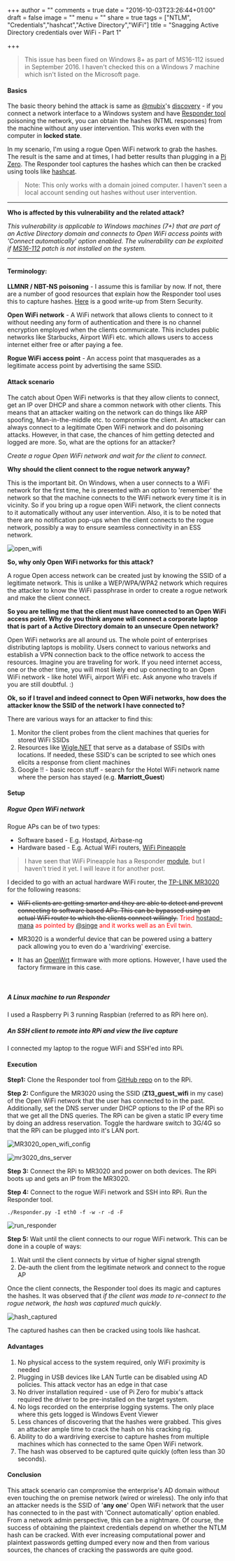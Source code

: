 +++
author = ""
comments = true
date = "2016-10-03T23:26:44+01:00"
draft = false
image = ""
menu = ""
share = true
tags = ["NTLM", "Credentials","hashcat","Active Directory","WiFi"]
title = "Snagging Active Directory credentials over WiFi - Part 1"

+++

> This issue has been fixed on Windows 8+ as part of MS16-112 issued in September 2016. I haven't checked this on a Windows 7 machine which isn't listed on the Microsoft page. 

#### Basics

The basic theory behind the attack is same as [@mubix](https://twitter.com/mubix)'s [discovery](https://room362.com/post/2016/snagging-creds-from-locked-machines/) - if you connect a network interface to a Windows system and have [Responder tool](https://github.com/lgandx/Responder) poisoning the network, you can obtain the hashes (NTML responses) from the machine without any user intervention. This works even with the computer in **locked state**. 

In my scenario, I'm using a rogue Open WiFi network to grab the hashes. The result is the same and at times, I had better results than plugging in a [Pi Zero](https://zone13.io/post/Raspberry-Pi-Zero-for-credential-snagging/). The Responder tool captures the hashes which can then be cracked using tools like [hashcat](https://hashcat.net/hashcat/). 

<!--more-->

> Note: This only works with a domain joined computer. I haven't seen a local account sending out hashes without user intervention.



****

**Who is affected by this vulnerability and the related attack?**

*This vulnerability is applicable to Windows machines (7+) that are part of an Active Directory domain and connects to Open WiFi access points with 'Connect automatically' option enabled. The vulnerability can be exploited if [MS16-112](https://technet.microsoft.com/en-us/library/security/ms16-112.aspx) patch is not installed on the system.* 

------

 

#### Terminology:

**LLMNR / NBT-NS poisoning** - I assume this is familiar by now. If not, there are a number of good resources that explain how the Responder tool uses this to capture hashes. [Here](https://www.sternsecurity.com/blog/local-network-attacks-llmnr-and-nbt-ns-poisoning) is a good write-up from Stern Security.

**Open WiFi network** - A WiFi network that allows clients to connect to it without needing any form of authentication and there is no channel encryption employed when the clients communicate. This includes public networks like Starbucks, Airport WiFi etc. which allows users to access internet either free or after paying a fee.

**Rogue WiFi access point** - An access point that masquerades as a legitimate access point by advertising the same SSID. 





#### Attack scenario

The catch about Open WiFi networks is that they allow clients to connect, get an IP over DHCP and share a common network with other clients. This means that an attacker waiting on the network can do things like ARP spoofing, Man-in-the-middle etc. to compromise the client. An attacker can always connect to a legitimate Open WiFi network and do poisoning attacks. However, in that case, the chances of him getting detected and logged are more. So, what are the options for an attacker? 

*Create a rogue Open WiFi network and wait for the client to connect.*

**Why should the client connect to the rogue network anyway?**

This is the important bit. On Windows, when a user connects to a WiFi network for the first time, he is presented with an option to 'remember' the network so that the machine connects to the WiFi network every time it is in vicinity. So if you bring up a rogue open WiFi network, the client connects to it automatically without any user intervention. Also, it is to be noted that there are no notification pop-ups when the client connects to the rogue network, possibly a way to ensure seamless connectivity in an ESS network.

![open_wifi](/images/open_wifi.png)

**So, why only Open WiFi networks for this attack?**

A rogue Open access network can be created just by knowing the SSID of a legitimate network. This is unlike a WEP/WPA/WPA2 network which requires the attacker to know the WiFi passphrase in order to create a rogue network and make the client connect.

**So you are telling me that the client must have connected to an Open WiFi access point. Why do you think anyone will connect a corporate laptop that is part of a Active Directory domain to an unsecure Open network?**

Open WiFi networks are all around us. The whole point of enterprises distributing laptops is mobility. Users connect to various networks and establish a VPN connection back to the office network to access the resources. Imagine you are traveling for work. If you need internet access, one or the other time, you will most likely end up connecting to an Open WiFi network - like hotel WiFi, airport WiFi etc. Ask anyone who travels if you are still doubtful. :)

**Ok, so if I travel and indeed connect to Open WiFi networks, how does the attacker know the SSID of the network I have connected to?**

There are various ways for an attacker to find this:

1. Monitor the client probes from the client machines that queries for stored WiFi SSIDs
2. Resources like [Wigle.NET](https://wigle.net) that serve as a database of SSIDs with locations. If needed, these SSID's can be scripted to see which ones elicits a response from client machines
3. Google !! - basic recon stuff - search for the Hotel WiFi network name where the person has stayed (e.g. **Marriott_Guest**)





#### Setup

##### Rogue Open WiFi network 

Rogue APs can be of two types:

- Software based - E.g. Hostapd, Airbase-ng
- Hardware based - E.g. Actual WiFi routers, [WiFi Pineapple](https://www.wifipineapple.com/) 

> I have seen that WiFi Pineapple has a Responder [module](https://www.wifipineapple.com/modules), but I haven't tried it yet. I will leave it for another post.

I decided to go with an actual hardware WiFi router, the [TP-LINK MR3020](http://www.tp-link.com/lk/products/details/cat-14_TL-MR3020.html) for the following reasons:

- ~~WiFi clients are getting smarter and they are able to detect and prevent connecting to software based APs. This can be bypassed using an actual WiFi router to which the clients connect willingly.~~ <font color="red">Tried [hostapd-mana](https://github.com/sensepost/hostapd-mana) as pointed by [@singe](https://twitter.com/singe/status/784290909206646786) and it works well as an Evil twin.</font>

- MR3020 is a wonderful device that can be powered using a battery pack allowing you to even do a 'wardriving' exercise. 

- It has an [OpenWrt](https://wiki.openwrt.org/toh/tp-link/tl-mr3020) firmware with more options. However, I have used the factory firmware in this case.

  ​

##### A Linux machine to run Responder

I used a Raspberry Pi 3 running Raspbian (referred to as RPi here on).

##### An SSH client to remote into RPi and view the live capture 

I connected my laptop to the rogue WiFi and SSH'ed into RPi.



#### Execution

**Step1:** Clone the Responder tool from [GitHub repo](https://github.com/lgandx/Responder) on to the RPi.

**Step 2:** Configure the MR3020 using the SSID (**Z13_guest_wifi** in my case) of the Open WiFi network that the user has connected to in the past. Additionally, set the DNS server under DHCP options to the IP of the RPi so that we get all the DNS queries. The RPi can be given a static IP every time by doing an address reservation. Toggle the hardware switch to 3G/4G so that the RPi can be plugged into it's LAN port.

![MR3020_open_wifi_config](/images/MR3020_open_wifi_config.png)

![mr3020_dns_server](/images/mr3020_dns_server.png)



**Step 3:** Connect the RPi to MR3020 and power on both devices. The RPi boots up and gets an IP from the MR3020. 

**Step 4:** Connect to the rogue WiFi network and SSH into RPi. Run the Responder tool.

`./Responder.py -I eth0 -f -w -r -d -F`



![run_responder](/images/run_responder.png)



**Step 5:** Wait until the client connects to our rogue WiFi network. This can be done in a couple of ways:

1. Wait until the client connects by virtue of higher signal strength
2. De-auth the client from the legitimate network and connect to the rogue AP

Once the client connects, the Responder tool does its magic and captures the hashes. It was observed that *if the client was made to re-connect to the rogue network, the hash was captured much quickly*.

![hash_captured](/images/hash_captured.png)





The captured hashes can then be cracked using tools like hashcat. 



#### Advantages

1. No physical access to the system required, only WiFi proximity is needed
2. Plugging in USB devices like LAN Turtle can be disabled using AD policies. This attack vector has an edge in that case
3. No driver installation required - use of Pi Zero for mubix's attack required the driver to be pre-installed on the target system. 
4. No logs recorded on the enterprise logging systems. The only place where this gets logged is Windows Event Viewer
5. Less chances of discovering that the hashes were grabbed. This gives an attacker ample time to crack the hash on his cracking rig.
6. Ability to do a wardriving exercise to capture hashes from multiple machines which has connected to the same Open WiFi network.
7. The hash was observed to be captured quite quickly (often less than 30 seconds). 

#### Conclusion

This attack scenario can compromise the enterprise's AD domain without even touching the on premise network (wired or wireless). The only info that an attacker needs is the  SSID of '**any one**' Open WiFi network that the user has connected to in the past with 'Connect automatically' option enabled. From a network admin perspective, this can be a nightmare. Of course, the success of obtaining the plaintext credentials depend on whether the NTLM hash can be cracked. With ever increasing computational power and plaintext passwords getting dumped every now and then from various sources, the chances of cracking the passwords are quite good. 

